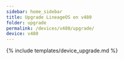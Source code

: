 ```yaml
---
sidebar: home_sidebar
title: Upgrade LineageOS on v480
folder: upgrade
permalink: /devices/v480/upgrade/
device: v480
---
```

{% include templates/device_upgrade.md %}
